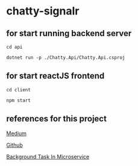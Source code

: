 # chatty-signalr


## for start running backend server

```
cd api

dotnet run -p ./Chatty.Api/Chatty.Api.csproj
```


## for start reactJS frontend

```
cd client

npm start
```


## references for this project

[Medium](https://medium.com/swlh/creating-a-simple-real-time-chat-with-net-core-reactjs-and-signalr-6367dcadd2c6)

[Github](https://github.com/alopes2/Medium-Chatty)

[Background Task In Microservice](https://docs.microsoft.com/en-us/dotnet/architecture/microservices/multi-container-microservice-net-applications/background-tasks-with-ihostedservice)